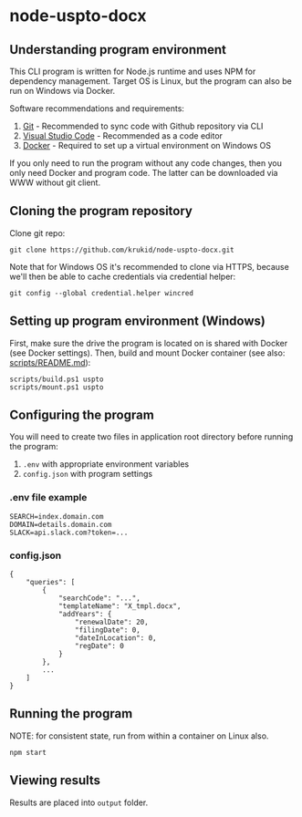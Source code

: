 # node-uspto-docx

## Understanding program environment

This CLI program is written for Node.js runtime and uses NPM for dependency management.
Target OS is Linux, but the program can also be run on Windows via Docker.

Software recommendations and requirements:

1. [Git](https://git-scm.com/download/win) - Recommended to sync code with Github repository via CLI
2. [Visual Studio Code](https://code.visualstudio.com/) - Recommended as a code editor
3. [Docker](https://download.docker.com/win/stable/InstallDocker.msi) - Required to set up a virtual environment on Windows OS

If you only need to run the program without any code changes, then you only need Docker and program code. The latter can be downloaded via WWW without git client.

## Cloning the program repository

Clone git repo:

    git clone https://github.com/krukid/node-uspto-docx.git

Note that for Windows OS it's recommended to clone via HTTPS, because we'll then be able to cache credentials via credential helper:

    git config --global credential.helper wincred

## Setting up program environment (Windows)

First, make sure the drive the program is located on is shared with Docker (see Docker settings). Then, build and mount Docker container (see also: [scripts/README.md](scripts/win/README.md)):

    scripts/build.ps1 uspto
    scripts/mount.ps1 uspto

## Configuring the program

You will need to create two files in application root directory before running the program:

1. `.env` with appropriate environment variables
2. `config.json` with program settings

### .env file example

    SEARCH=index.domain.com
    DOMAIN=details.domain.com
    SLACK=api.slack.com?token=...

### config.json

    {
        "queries": [
            {
                "searchCode": "...",
                "templateName": "X_tmpl.docx",
                "addYears": {
                    "renewalDate": 20,
                    "filingDate": 0,
                    "dateInLocation": 0,
                    "regDate": 0
                }
            },
            ...
        ]
    }

## Running the program

NOTE: for consistent state, run from within a container on Linux also.

    npm start

## Viewing results

Results are placed into `output` folder.
